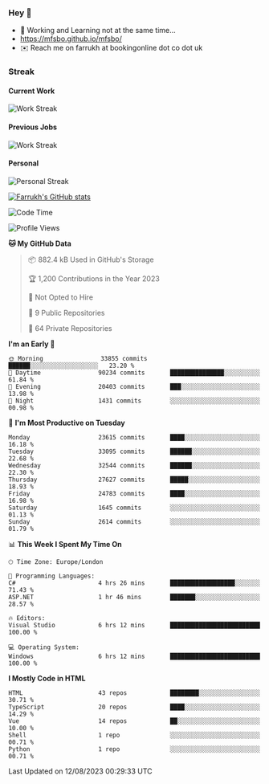 ### Hey 👋

- 🏃 Working and Learning not at the same time...
- https://mfsbo.github.io/mfsbo/
- ✉️ Reach me on farrukh at bookingonline dot co dot uk

### Streak
#### Current Work
![Work Streak](https://streak-stats.demolab.com/?user=mfsbo)
#### Previous Jobs
![Work Streak](https://streak-stats.demolab.com/?user=farrukhcw)
#### Personal
![Personal Streak](https://streak-stats.demolab.com/?user=farrukhsubhani)

[![Farrukh's GitHub stats](https://github-readme-stats.vercel.app/api?username=mfsbo&hide=stars&count_private=true)](https://github.com/mfsbo/)

<!--START_SECTION:waka-->
![Code Time](http://img.shields.io/badge/Code%20Time-380%20hrs%2056%20mins-blue)

![Profile Views](http://img.shields.io/badge/Profile%20Views-0-blue)

**🐱 My GitHub Data** 

> 📦 882.4 kB Used in GitHub's Storage 
 > 
> 🏆 1,200 Contributions in the Year 2023
 > 
> 🚫 Not Opted to Hire
 > 
> 📜 9 Public Repositories 
 > 
> 🔑 64 Private Repositories 
 > 
**I'm an Early 🐤** 

```text
🌞 Morning                33855 commits       ██████░░░░░░░░░░░░░░░░░░░   23.20 % 
🌆 Daytime                90234 commits       ███████████████░░░░░░░░░░   61.84 % 
🌃 Evening                20403 commits       ███░░░░░░░░░░░░░░░░░░░░░░   13.98 % 
🌙 Night                  1431 commits        ░░░░░░░░░░░░░░░░░░░░░░░░░   00.98 % 
```
📅 **I'm Most Productive on Tuesday** 

```text
Monday                   23615 commits       ████░░░░░░░░░░░░░░░░░░░░░   16.18 % 
Tuesday                  33095 commits       ██████░░░░░░░░░░░░░░░░░░░   22.68 % 
Wednesday                32544 commits       ██████░░░░░░░░░░░░░░░░░░░   22.30 % 
Thursday                 27627 commits       █████░░░░░░░░░░░░░░░░░░░░   18.93 % 
Friday                   24783 commits       ████░░░░░░░░░░░░░░░░░░░░░   16.98 % 
Saturday                 1645 commits        ░░░░░░░░░░░░░░░░░░░░░░░░░   01.13 % 
Sunday                   2614 commits        ░░░░░░░░░░░░░░░░░░░░░░░░░   01.79 % 
```


📊 **This Week I Spent My Time On** 

```text
🕑︎ Time Zone: Europe/London

💬 Programming Languages: 
C#                       4 hrs 26 mins       ██████████████████░░░░░░░   71.43 % 
ASP.NET                  1 hr 46 mins        ███████░░░░░░░░░░░░░░░░░░   28.57 % 

🔥 Editors: 
Visual Studio            6 hrs 12 mins       █████████████████████████   100.00 % 

💻 Operating System: 
Windows                  6 hrs 12 mins       █████████████████████████   100.00 % 
```

**I Mostly Code in HTML** 

```text
HTML                     43 repos            ████████░░░░░░░░░░░░░░░░░   30.71 % 
TypeScript               20 repos            ████░░░░░░░░░░░░░░░░░░░░░   14.29 % 
Vue                      14 repos            ██░░░░░░░░░░░░░░░░░░░░░░░   10.00 % 
Shell                    1 repo              ░░░░░░░░░░░░░░░░░░░░░░░░░   00.71 % 
Python                   1 repo              ░░░░░░░░░░░░░░░░░░░░░░░░░   00.71 % 
```




 Last Updated on 12/08/2023 00:29:33 UTC
<!--END_SECTION:waka-->
<!--
**mfsbo/mfsbo** is a ✨ _special_ ✨ repository because its `README.md` (this file) appears on your GitHub profile.

Here are some ideas to get you started:

- 🔭 I’m currently working on ...
- 🌱 I’m currently learning ...
- 👯 I’m looking to collaborate on ...
- 🤔 I’m looking for help with ...
- 💬 Ask me about ...
- 📫 How to reach me: ...
- 😄 Pronouns: ...
- ⚡ Fun fact: ...
-->
